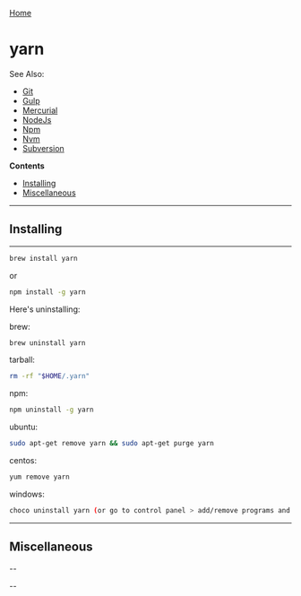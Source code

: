 [Home](Readme.md)
# yarn

See Also:

 - [Git](Git.md)
 - [Gulp](Gulp.md)
 - [Mercurial](Mercurial.md)
 - [NodeJs](NodeJs.md)
 - [Npm](Npm.md)
 - [Nvm](Nvm.md)
 - [Subversion](Subversion.md)
 
**Contents**

- [Installing](Yarn.md#installing)
- [Miscellaneous](Yarn.md#miscellaneous)

---

## Installing 

---

```bash
brew install yarn
```

or

```bash
npm install -g yarn
```

Here's uninstalling:

brew:

```bash
brew uninstall yarn
```

tarball: 

```bash
rm -rf "$HOME/.yarn"
```

npm: 

```bash
npm uninstall -g yarn
```

ubuntu: 

```bash
sudo apt-get remove yarn && sudo apt-get purge yarn
```

centos: 

```bash
yum remove yarn
```

windows: 

```bash
choco uninstall yarn (or go to control panel > add/remove programs and uninstall it from there)
```

---

## Miscellaneous

--

--